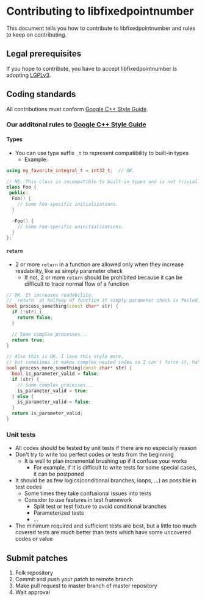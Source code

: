 # Contributing to libfixedpointnumber

This document tells you how to contribute to libfixedpointnumber
and rules to keep on contributing.

## Legal prerequisites

If you hope to contribute,
you have to accept libfixedpointnumber is adopting
[LGPLv3](https://www.gnu.org/licenses/lgpl.html).

## Coding standards

All contributions must conform [Google C++ Style Guide](https://google.github.io/styleguide/cppguide.html).

### Our additonal rules to [Google C++ Style Guide](https://google.github.io/styleguide/cppguide.html)

#### Types

- You can use type suffix `_t` to represent compatibility to built-in types
  - Example:

```c++
using my_favorite_integral_t = int32_t;  // OK.

// NG. This class is incompatible to built-in types and is not trivial.
class Foo {
 public:
  Foo() {
    // Some Foo-specific initializations.
  }

  ~Foo() {
    // Some Foo-specific uninitializations.
  }
};

```

#### `return`

- 2 or more `return` in a function are allowed
  only when they increase readability, like as simply parameter check
  - If not, 2 or more `return` should be prohibited
    because it can be difficult to trace normal flow of a function

```C++
// OK. It increases readability,
// `return` at halfway of function if simply parameter check is failed.
bool process_something(const char* str) {
  if (!str) {
    return false;
  }

  // Some complex processes...
  return true;
}

// Also this is OK. I love this style more,
// but sometimes it makes complex nested codes so I can't force it, haha.
bool process_more_something(const char* str) {
  bool is_parameter_valid = false;
  if (str) {
    // Some complex processes...
    is_parameter_valid = true;
  } else {
    is_parameter_valid = false;
  }
  return is_parameter_valid;
}
```

### Unit tests

- All codes should be tested by unit tests if there are no especially reason
- Don't try to write too perfect codes or tests from the beginning
  - It is well to plan incremental brushing up if it confuse your works
    - For example, if it is difficult to write tests for some special cases,
      it can be postponed
- It should be as few logics(conditional branches, loops, ...) as possible
  in test codes
  - Some times they take confusional issues into tests
  - Consider to use features in test framework
    - Split test or test fixture to avoid conditional branches
    - Parameterized tests
    - ...
- The minimum required and sufficient tests are best,
  but a little too much covered tests are much better
  than tests which have some uncovered codes or value

## Submit patches

1. Folk repository
1. Commit and push your patch to remote branch
1. Make pull request to master branch of master repository
1. Wait approval
